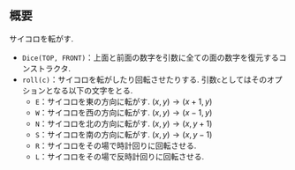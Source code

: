 ## 概要
サイコロを転がす.

- `Dice(TOP, FRONT)`：上面と前面の数字を引数に全ての面の数字を復元するコンストラクタ.
- `roll(c)`：サイコロを転がしたり回転させたりする. 引数`c`としてはそのオプションとなる以下の文字をとる.
    - `E`：サイコロを東の方向に転がす. $(x,y) \to (x+1,y)$
    - `W`：サイコロを西の方向に転がす. $(x,y) \to (x-1,y)$
    - `N`：サイコロを北の方向に転がす. $(x,y) \to (x,y+1)$
    - `S`：サイコロを南の方向に転がす. $(x,y) \to (x,y-1)$
    - `R`：サイコロをその場で時計回りに回転させる.
    - `L`：サイコロをその場で反時計回りに回転させる.